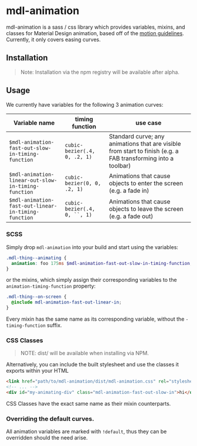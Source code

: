 # mdl-animation

mdl-animation is a sass / css library which provides variables, mixins, and classes for Material Design animation, based off of the [motion guidelines](https://material.google.com/motion/duration-easing.html#duration-easing-common-durations). Currently, it only covers easing curves.

## Installation

> Note: Installation via the npm registry will be available after alpha.

## Usage

We currently have variables for the following 3 animation curves:

| Variable name | timing function | use case |
| --- | --- | --- |
| `$mdl-animation-fast-out-slow-in-timing-function` | `cubic-bezier(.4, 0, .2, 1)` | Standard curve; any animations that are visible from start to finish (e.g. a FAB transforming into a toolbar) |
| `$mdl-animation-linear-out-slow-in-timing-function` | `cubic-bezier(0, 0, .2, 1)` | Animations that cause objects to enter the screen (e.g. a fade in) |
| `$mdl-animation-fast-out-linear-in-timing-function` | `cubic-bezier(.4, 0, ``, 1)` | Animations that cause objects to leave the screen (e.g. a fade out) |

### SCSS

Simply drop `mdl-animation` into your build and start using the variables:

```scss
.mdl-thing--animating {
  animation: foo 175ms $mdl-animation-fast-out-slow-in-timing-function;
}
```

or the mixins, which simply assign their corresponding variables to the `animation-timing-function`
property:

```scss
.mdl-thing--on-screen {
  @include mdl-animation-fast-out-linear-in;
}
```

Every mixin has the same name as its corresponding variable, without the `-timing-function` suffix.

### CSS Classes

> NOTE: dist/ will be available when installing via NPM.

Alternatively, you can include the built stylesheet and use the classes it exports within your HTML

```html
<link href="path/to/mdl-animation/dist/mdl-animation.css" rel="stylesheet">
<!-- ... -->
<div id="my-animating-div" class="mdl-animation-fast-out-slow-in">hi</div>
```

CSS Classes have the exact same name as their mixin counterparts.

### Overriding the default curves.

All animation variables are marked with `!default`, thus they can be overridden should the need
arise.
